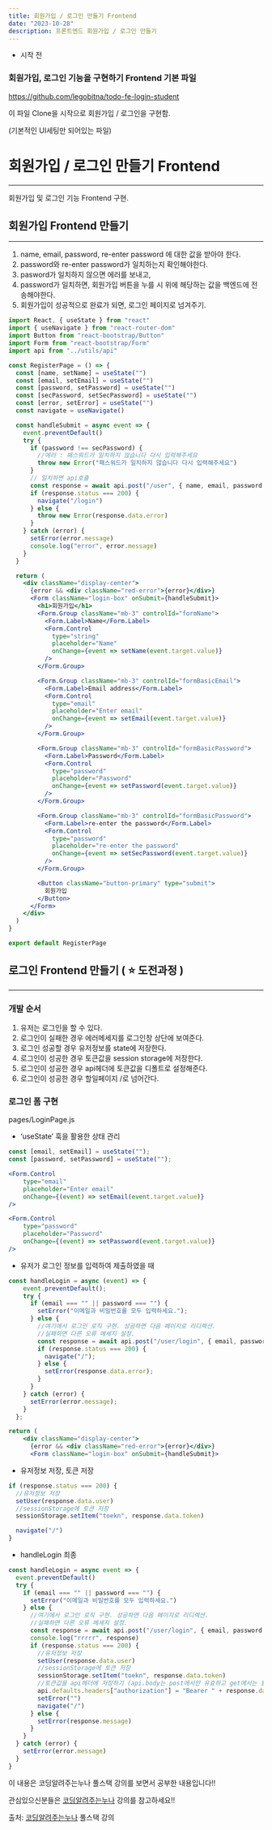 ```yaml
---
title: 회원가입 / 로그인 만들기 Frontend
date: "2023-10-28"
description: 프론트엔드 회원가입 / 로그인 만들기
---
```


- 시작 전

### 회원가입, 로그인 기능을 구현하기 Frontend 기본 파일

https://github.com/legobitna/todo-fe-login-student

이 파일 Clone을 시작으로 회원가입 / 로그인을 구현함.

(기본적인 UI세팅만 되어있는 파일)

# 회원가입 / 로그인 만들기 Frontend

---

회원가입 및 로그인 기능 Frontend 구현.

## 회원가입 Frontend 만들기

---

1. name, email, password, re-enter password 에 대한 값을 받아야 한다.
2. password와 re-enter password가 일치하는지 확인해야한다.
3. pasword가 일치하지 않으면 에러를 보내고,
4. password가 일치하면, 회원가입 버튼을 누를 시 위에 해당하는 값을 백엔드에 전송해야한다.
5. 회원가입이 성공적으로 완료가 되면, 로그인 페이지로 넘겨주기.

```jsx
import React, { useState } from "react"
import { useNavigate } from "react-router-dom"
import Button from "react-bootstrap/Button"
import Form from "react-bootstrap/Form"
import api from "../utils/api"

const RegisterPage = () => {
  const [name, setName] = useState("")
  const [email, setEmail] = useState("")
  const [password, setPassword] = useState("")
  const [secPassword, setSecPassword] = useState("")
  const [error, setError] = useState("")
  const navigate = useNavigate()

  const handleSubmit = async event => {
    event.preventDefault()
    try {
      if (password !== secPassword) {
        //에러 : 패스워드가 일치하지 않습니다 다시 입력해주세요
        throw new Error("패스워드가 일치하지 않습니다 다시 입력해주세요")
      }
      // 일치하면 api호출
      const response = await api.post("/user", { name, email, password })
      if (response.status === 200) {
        navigate("/login")
      } else {
        throw new Error(response.data.error)
      }
    } catch (error) {
      setError(error.message)
      console.log("error", error.message)
    }
  }

  return (
    <div className="display-center">
      {error && <div className="red-error">{error}</div>}
      <Form className="login-box" onSubmit={handleSubmit}>
        <h1>회원가입</h1>
        <Form.Group className="mb-3" controlId="formName">
          <Form.Label>Name</Form.Label>
          <Form.Control
            type="string"
            placeholder="Name"
            onChange={event => setName(event.target.value)}
          />
        </Form.Group>

        <Form.Group className="mb-3" controlId="formBasicEmail">
          <Form.Label>Email address</Form.Label>
          <Form.Control
            type="email"
            placeholder="Enter email"
            onChange={event => setEmail(event.target.value)}
          />
        </Form.Group>

        <Form.Group className="mb-3" controlId="formBasicPassword">
          <Form.Label>Password</Form.Label>
          <Form.Control
            type="password"
            placeholder="Password"
            onChange={event => setPassword(event.target.value)}
          />
        </Form.Group>

        <Form.Group className="mb-3" controlId="formBasicPassword">
          <Form.Label>re-enter the password</Form.Label>
          <Form.Control
            type="password"
            placeholder="re-enter the password"
            onChange={event => setSecPassword(event.target.value)}
          />
        </Form.Group>

        <Button className="button-primary" type="submit">
          회원가입
        </Button>
      </Form>
    </div>
  )
}

export default RegisterPage
```

## 로그인 Frontend 만들기 ( ⭐ 도전과정 )

---

### 개발 순서

1. 유저는 로그인을 할 수 있다.
2. 로그인이 실패한 경우 에러메세지를 로그인창 상단에 보여준다.
3. 로그인 성공할 경우 유저정보를 state에 저장한다.
4. 로그인이 성공한 경우 토큰값을 session storage에 저장한다.
5. 로그인이 성공한 경우 api헤더에 토큰값을 디폴트로 설정해준다.
6. 로그인이 성공한 경우 할일페이지 /로 넘어간다.

### 로그인 폼 구현

pages/LoginPage.js

- ‘useState’ 훅을 활용한 상태 관리

```jsx
const [email, setEmail] = useState("");
const [password, setPassword] = useState("");

<Form.Control
	type="email"
	placeholder="Enter email"
	onChange={(event) => setEmail(event.target.value)}
/>

<Form.Control
	type="password"
	placeholder="Password"
	onChange={(event) => setPassword(event.target.value)}
/>
```

- 유저가 로그인 정보를 입력하여 제출하였을 때

```jsx
const handleLogin = async (event) => {
    event.preventDefault();
    try {
      if (email === "" || password === "") {
        setError("이메일과 비밀번호를 모두 입력하세요.");
      } else {
        //여기에서 로그인 로직 구현. 성공하면 다음 페이지로 리디렉션.
        //실패하면 다른 오류 메세지 설정.
        const response = await api.post("/user/login", { email, password });
        if (response.status === 200) {
          navigate("/");
        } else {
          setError(response.data.error);
        }
      }
    } catch (error) {
      setError(error.message);
    }
  };

return (
    <div className="display-center">
      {error && <div className="red-error">{error}</div>}
      <Form className="login-box" onSubmit={handleSubmit}>
```

- 유저정보 저장, 토큰 저장

```jsx
if (response.status === 200) {
  //유저정보 저장
  setUser(response.data.user)
  //sessionStorage에 토큰 저장
  sessionStorage.setItem("toekn", response.data.token)

  navigate("/")
}
```

- handleLogin 최종

```jsx
const handleLogin = async event => {
  event.preventDefault()
  try {
    if (email === "" || password === "") {
      setError("이메일과 비밀번호를 모두 입력하세요.")
    } else {
      //여기에서 로그인 로직 구현. 성공하면 다음 페이지로 리디렉션.
      //실패하면 다른 오류 메세지 설정.
      const response = await api.post("/user/login", { email, password })
      console.log("rrrrr", response)
      if (response.status === 200) {
        //유저정보 저장
        setUser(response.data.user)
        //sessionStorage에 토큰 저장
        sessionStorage.setItem("toekn", response.data.token)
        //토큰값을 api헤더에 저장하기 (api.body는 post에서만 유효하고 get에서는 활용하지 못하기 때문)
        api.defaults.headers["authorization"] = "Bearer " + response.data.token
        setError("")
        navigate("/")
      } else {
        setError(response.message)
      }
    }
  } catch (error) {
    setError(error.message)
  }
}
```

이 내용은 코딩알려주는누나 풀스택 강의를 보면서 공부한 내용입니다!!

관심있으신분들은 [코딩알려주는누나](https://codingnoona.thinkific.com/) 강의를 참고하세요!!

출처: [코딩알려주는누나](https://codingnoona.thinkific.com/) 풀스택 강의
